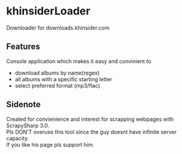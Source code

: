 # khinsiderLoader
Downloader for downloads.khinsider.com

## Features
Console application which makes it easy and convinient to 
- download albums by name(regex)
- all albums with a specific starting letter
- select preferred format (mp3/flac)

## Sidenote
Created for convienience and interest for scrapping webpages with ScrapySharp 3.0.  
Pls DON'T overuse this tool since the guy doesnt have infinite server capacity.  
If you like his page pls support him.
